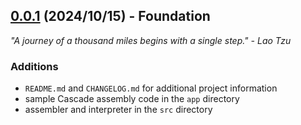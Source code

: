 ## [0.0.1] (2024/10/15) - Foundation

*"A journey of a thousand miles begins with a single step." - Lao Tzu*

### Additions
- `README.md` and `CHANGELOG.md` for additional project information
- sample Cascade assembly code in the `app` directory
- assembler and interpreter in the `src` directory

[0.0.1]: https://example.com
